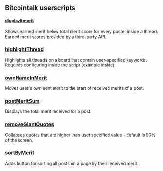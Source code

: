 ## Bitcointalk userscripts

#### [displayEmerit](https://github.com/Tiramisu77/bct-userscripts/raw/master/scripts/displayEmerit.user.js)

Shows earned merit below total merit score for every poster inside a thread. Earned merit scores provided by a third-party API.

### [highlightThread](https://github.com/Tiramisu77/bct-userscripts/raw/master/scripts/highlightThread.user.js)

Highlights all threads on a board that contain user-specified keywords. Requires configuring inside the script (example inside).

### [ownNameInMerit](https://github.com/Tiramisu77/bct-userscripts/raw/master/scripts/ownNameInMerit.user.js)

Moves user's own sent merit to the start of received merits of a post.

### [postMeritSum](https://github.com/Tiramisu77/bct-userscripts/raw/master/scripts/postMeritSum.user.js)

Displays the total merit received for a post.

### [removeGiantQuotes](https://github.com/Tiramisu77/bct-userscripts/raw/master/scripts/removeGiantQuotes.user.js)

Collapses quotes that are higher than user specified value - default is 90% of the screen.

### [sortByMerit](https://github.com/Tiramisu77/bct-userscripts/raw/master/scripts/sortByMerit.user.js)

Adds button for sorting all posts on a page by their received merit.
